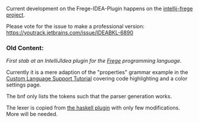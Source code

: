 Current development on the Frege-IDEA-Plugin happens on the [intellij-frege project](https://github.com/carymrobbins/intellij-frege).

Please vote for the issue to make a professional version: https://youtrack.jetbrains.com/issue/IDEABKL-6890


### Old Content:
_First stab at an IntelliJIdea plugin for the [Frege](http://www.frege-lang.org) programming language_.

Currently it is a mere adaption of the "properties" grammar example in
the [Custom Language Support Tutorial](http://confluence.jetbrains.com/display/IntelliJIDEA/Custom+Language+Support)
covering code highlighting and a color settings page.

The bnf only lists the tokens such that the parser generation works.

The lexer is copied from [the haskell plugin](http://github.com/Atsky/haskell-idea-plugin)
with only few modifications. More will be needed.
